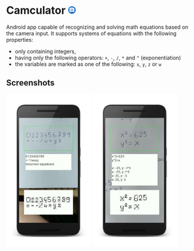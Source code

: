 # Camculator <img src="app/app/src/main/res/mipmap-xxxhdpi/ic_launcher_round.png" width="22px"/>
Android app capable of recognizing and solving math equations based on the camera input. It supports systems of equations with the following properties:
* only containing integers,
* having only the following operators: `+`, `-`, `/`, `*` and `^` (exponentiation)
* the variables are marked as one of the following: `x`, `y`, `z` or `w`

## Screenshots
<p float="right">
  <img src="images/screenshot.png" width="45%"/>
  <img src="images/screenshot2.png" width="45%"/> 
</p>
